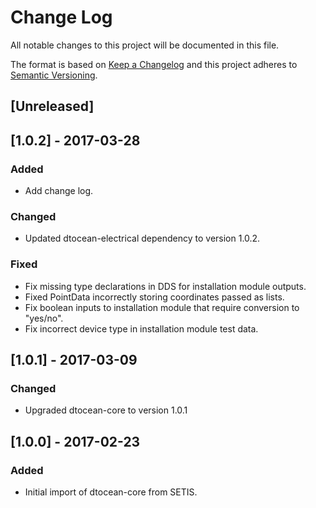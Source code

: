 # Change Log

All notable changes to this project will be documented in this file.

The format is based on [Keep a Changelog](http://keepachangelog.com/)
and this project adheres to [Semantic Versioning](http://semver.org/).

## [Unreleased]

## [1.0.2] - 2017-03-28

### Added

- Add change log.

### Changed

- Updated dtocean-electrical dependency to version 1.0.2.

### Fixed

- Fix missing type declarations in DDS for installation module outputs.
- Fixed PointData incorrectly storing coordinates passed as lists.
- Fix boolean inputs to installation module that require conversion to "yes/no".
- Fix incorrect device type in installation module test data. 

## [1.0.1] - 2017-03-09

### Changed

- Upgraded dtocean-core to version 1.0.1

## [1.0.0] - 2017-02-23

### Added

- Initial import of dtocean-core from SETIS.
